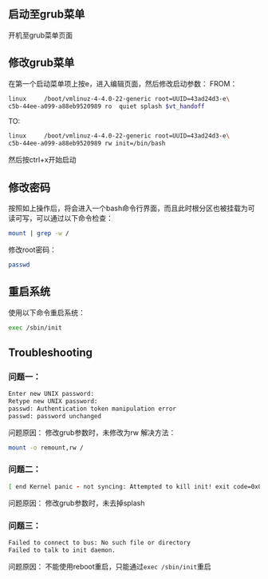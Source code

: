 ## 启动至grub菜单
开机至grub菜单页面
## 修改grub菜单
在第一个启动菜单项上按e，进入编辑页面，然后修改启动参数：
FROM：
```sh
linux     /boot/vmlinuz-4-4.0-22-generic root=UUID=43ad24d3-e\
c5b-44ee-a099-a88eb9520989 ro  quiet splash $vt_handoff
```

TO:
```sh
linux     /boot/vmlinuz-4-4.0-22-generic root=UUID=43ad24d3-e\
c5b-44ee-a099-a88eb9520989 rw init=/bin/bash
```
然后按ctrl+x开始启动
## 修改密码
按照如上操作后，将会进入一个bash命令行界面，而且此时根分区也被挂载为可读可写，可以通过以下命令检查：
```sh
mount | grep -w /
```
修改root密码：
```sh
passwd
```
## 重启系统
使用以下命令重启系统：
```sh
exec /sbin/init
```
## Troubleshooting
### 问题一：
```sh
Enter new UNIX password:
Retype new UNIX password:
passwd: Authentication token manipulation error
passwd: password unchanged
```
问题原因：
修改grub参数时，未修改为rw
解决方法：
```sh
mount -o remount,rw /
```
### 问题二：
```sh
[ end Kernel panic - not syncing: Attempted to kill init! exit code=0x0007f00
```
问题原因：
修改grub参数时，未去掉splash
### 问题三：
```sh
Failed to connect to bus: No such file or directory
Failed to talk to init daemon.
```
问题原因：
不能使用reboot重启，只能通过`exec /sbin/init`重启